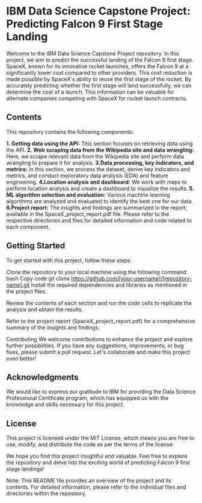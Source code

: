 # IBM Data Science Capstone Project: Predicting Falcon 9 First Stage Landing

Welcome to the IBM Data Science Capstone Project repository. In this project, we aim to predict the successful landing of the Falcon 9 first stage. SpaceX, known for its innovative rocket launches, offers the Falcon 9 at a significantly lower cost compared to other providers. This cost reduction is made possible by SpaceX's ability to reuse the first stage of the rocket. By accurately predicting whether the first stage will land successfully, we can determine the cost of a launch. This information can be valuable for alternate companies competing with SpaceX for rocket launch contracts.

## Contents
This repository contains the following components:

**1. Getting data using the API:** This section focuses on retrieving data using the API.
**2. Web scraping data from the Wikipedia site and data wrangling:** Here, we scrape relevant data from the Wikipedia site and perform data wrangling to prepare it for analysis.
**3.Data processing, key indicators, and metrics:** In this section, we process the dataset, derive key indicators and metrics, and conduct exploratory data analysis (EDA) and feature engineering.
**4.Location analysis and dashboard:** We work with maps to perform location analysis and create a dashboard to visualize the results.
**5. ML algorithm selection and evaluation:** Various machine learning algorithms are analyzed and evaluated to identify the best one for our data.
**6.Project report:** The insights and findings are summarized in the report, available in the SpaceX_project_report.pdf file.
Please refer to the respective directories and files for detailed information and code related to each component.

## Getting Started
To get started with this project, follow these steps:

Clone the repository to your local machine using the following command:
bash
Copy code
git clone https://github.com/[your-username]/[repository-name].git
Install the required dependencies and libraries as mentioned in the project files.

Review the contents of each section and run the code cells to replicate the analysis and obtain the results.

Refer to the project report (SpaceX_project_report.pdf) for a comprehensive summary of the insights and findings.

Contributing
We welcome contributions to enhance the project and explore further possibilities. If you have any suggestions, improvements, or bug fixes, please submit a pull request. Let's collaborate and make this project even better!

## Acknowledgments
We would like to express our gratitude to IBM for providing the Data Science Professional Certificate program, which has equipped us with the knowledge and skills necessary for this project.

## License
This project is licensed under the MIT License, which means you are free to use, modify, and distribute the code as per the terms of the license.

We hope you find this project insightful and valuable. Feel free to explore the repository and delve into the exciting world of predicting Falcon 9 first stage landings!

Note: This README file provides an overview of the project and its contents. For detailed information, please refer to the individual files and directories within the repository.
